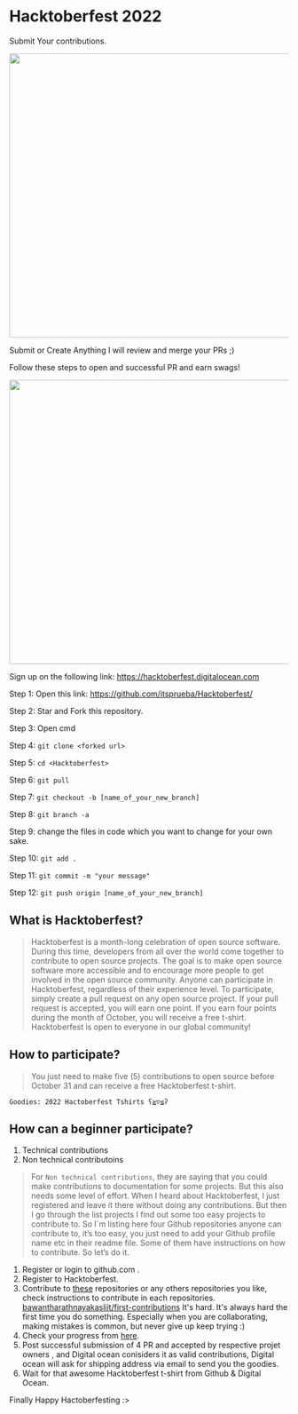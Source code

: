 # Hacktoberfest 2022
Submit Your contributions.

<img src="https://res.cloudinary.com/practicaldev/image/fetch/s--lGJu31oG--/c_imagga_scale,f_auto,fl_progressive,h_900,q_auto,w_1600/https://dev-to-uploads.s3.amazonaws.com/uploads/articles/ymlmr15l83rrjq8natft.jpg" width="512" />

Submit or Create Anything
I will review and merge your PRs ;)

Follow these steps to open and successful PR and earn swags!

<img src="steps.png" width=512>
</br>

Sign up on the following link: https://hacktoberfest.digitalocean.com

Step 1: Open this link: https://github.com/itsprueba/Hacktoberfest/

Step 2: Star and Fork this repository. 

Step 3: Open cmd 

Step 4: ```git clone <forked url>```
  
Step 5: ```cd <Hacktoberfest>```
  
Step 6: ```git pull```

Step 7: ```git checkout -b [name_of_your_new_branch]```

Step 8: ```git branch -a```

Step 9: change the files in code which you want to change for your own sake.

Step 10: ```git add .```

Step 11: ```git commit -m "your message"```

Step 12: ```git push origin [name_of_your_new_branch]```


## What is Hacktoberfest?
>  Hacktoberfest is a month-long celebration of open source software. During this time, developers from all over the world come together to contribute to open source projects. The goal is to make open source software more accessible and to encourage more people to get involved in the open source community. Anyone can participate in Hacktoberfest, regardless of their experience level. To participate, simply create a pull request on any open source project. If your pull request is accepted, you will earn one point. If you earn four points during the month of October, you will receive a free t-shirt. Hacktoberfest is open to everyone in our global community!

## How to participate?
> You just need to make five (5) contributions to open source before October 31 and can receive a free Hacktoberfest t-shirt.


```Goodies: 2022 Hactoberfest Tshirts ʕ≧▽≦ʔ```


## How can a beginner participate?
1. Technical contributions
2. Non technical contributoins

> For    `` Non technical contributions ``, they are saying that you could make contributions to documentation for some projects. But this also needs some level of effort. When I heard about Hacktoberfest, I just registered and leave it there without doing any contributions. But then I go through the list projects I find out some too easy projects to contribute to. So I`m listing here four Github repositories anyone can contribute to, it’s too easy, you just need to add your Github profile name etc in their readme file. Some of them have instructions on how to contribute. So let’s do it.
1. Register or login to github.com .
2. Register to Hacktoberfest.
3. Contribute to [these](https://github.com/topics/hacktoberfest2022-accepted) repositories or any others repositories you like, check instructions to contribute in each repositories.
[bawantharathnayakasliit/first-contributions](https://bawantharathnayaka.medium.com/what-is-hacktoberfest-and-how-can-a-beginner-contribute-39cf2081804e)
It's hard. It's always hard the first time you do something. Especially when you are collaborating, making mistakes is common, but never give up keep trying :)
4. Check your progress from [here](https://hacktoberfestchecker.jenko.me/).
5. Post successful submission of 4 PR and accepted by respective projet owners , and Digital ocean conisiders it as valid contributions, Digital ocean will ask for shipping address via email to send you the goodies.
6. Wait for that awesome Hacktoberfest t-shirt from Github & Digital Ocean.

Finally Happy Hactoberfesting :>
